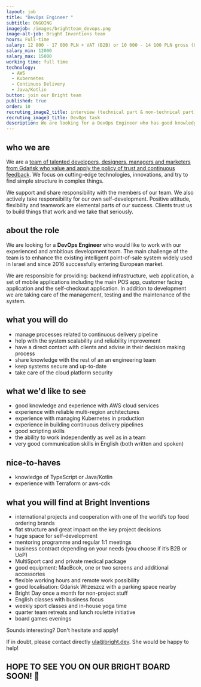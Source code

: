 ```yaml
---
layout: job
title: "DevOps Engineer "
subtitle: ONGOING
imagejob: /images/brightteam_devops.png
image-alt-job: Bright Inventions team
hours: Full-time
salary: 12 000 - 17 000 PLN + VAT (B2B) or 10 000 - 14 100 PLN gross (UoP)
salary_min: 12000
salary_max: 15000
working time: full time
technology:
  - AWS
  - Kubernetes
  - Continuos Delivery
  - Java/Kotlin
button: join our Bright team
published: true
order: 10
recruting_image2_title: interview (technical part & non-technical part)
recruting_image3_title: DevOps task
description: We are looking for a DevOps Engineer who has good knowledge of AWS cloud services and experience with managing Kubernetes in production. Apply!
---
```

## who we are

We are a [team of talented developers, designers, managers and marketers from Gdańsk who value and apply the policy of trust and continuous feedback](/about-us/team/). We focus on cutting-edge technologies, innovations, and try to find simple structure in complex things.

We support and share responsibility with the members of our team. We also actively take responsibility for our own self-development. Positive attitude, flexibility and teamwork are elemental parts of our success. Clients trust us to build things that work and we take that seriously.

## about the role

We are looking for a **DevOps Engineer** who would like to work with our experienced and ambitious development team. The main challenge of the team is to enhance the existing intelligent point-of-sale system widely used in Israel and since 2016 successfully entering European market. 

We are responsible for providing: backend infrastructure, web application, a set of mobile applications including the main POS app, customer facing application and the self-checkout application. In addition to development we are taking care of the management, testing and the maintenance of the system.

## what you will do

* manage processes related to continuous delivery pipeline
* help with the system scalability and reliability improvement
* have a direct contact with clients and advise in their decision making process
* share knowledge with the rest of an an engineering team
* keep systems secure and up-to-date
* take care of the cloud platform security

## what we'd like to see

* good knowledge and experience with AWS cloud services
* experience with reliable multi-region architectures
* experience with managing Kubernetes in production
* experience in building continuous delivery pipelines
* good scripting skills
* the ability to work independently as well as in a team
* very good communication skills in English (both written and spoken)

## nice-to-haves

* knowledge of TypeScript or Java/Kotlin
* experience with Terraform or aws-cdk

## what you will find at Bright Inventions

* international projects and cooperation with one of the world’s top food ordering brands
* flat structure and great impact on the key project decisions 
* huge space for self-development 
* mentoring programme and regular 1:1 meetings 
* business contract depending on your needs (you choose if it’s B2B or UoP)
* MultiSport card and private medical package
* good equipment: MacBook, one or two screens and additional accessories
* flexible working hours and remote work possibility 
* good localisation: Gdańsk Wrzeszcz with a parking space nearby
* Bright Day once a month for non-project stuff
* English classes with business focus 
* weekly sport classes and in-house yoga time 
* quarter team retreats and lunch roulette initiative 
* board games evenings

Sounds interesting? Don't hesitate and apply! 

If in doubt, please contact directly ula@bright.dev. She would be happy to help!

## HOPE TO SEE YOU ON OUR BRIGHT BOARD SOON! 🧡
